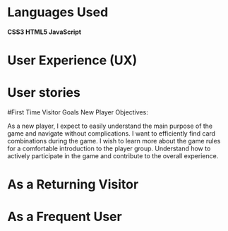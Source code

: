 # Languages Used
**CSS3
HTML5
JavaScript**

# User Experience (UX)

# User stories

#First Time Visitor Goals
New Player Objectives:

As a new player, I expect to easily understand the main purpose of the game and navigate without complications.
I want to efficiently find card combinations during the game.
I wish to learn more about the game rules for a comfortable introduction to the player group.
Understand how to actively participate in the game and contribute to the overall experience.

# As a Returning Visitor

# As a Frequent User
